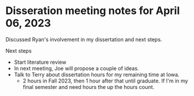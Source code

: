 # Disseration meeting notes for April 06, 2023
Discussed Ryan's involvement in my dissertation and next steps.

Next steps
- Start literature review
- In next meeting, Joe will propose a couple of ideas.
- Talk to Terry about dissertation hours for my remaining time at Iowa.
    - 2 hours in Fall 2023, then 1 hour after that until graduate. If I'm in my final semester and need hours the up the hours count.